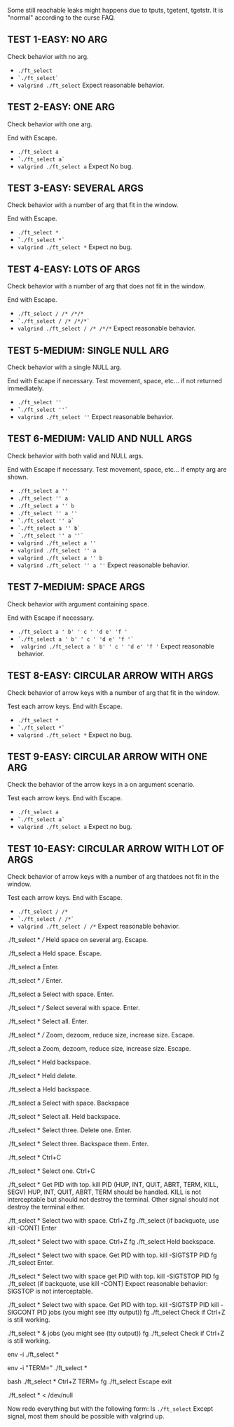 Some still reachable leaks might happens due to tputs, tgetent, tgetstr.
It is "normal" according to the curse FAQ.

## TEST 1-EASY: NO ARG
Check behavior with no arg.

- ``` ./ft_select ```
- ``` `./ft_select` ```
- ``` valgrind ./ft_select ```
Expect reasonable behavior.

## TEST 2-EASY: ONE ARG
Check behavior with one arg.

End with Escape.
- ``` ./ft_select a ```
- ``` `./ft_select a` ```
- ``` valgrind ./ft_select a ```
Expect No bug.

## TEST 3-EASY: SEVERAL ARGS
Check behavior with a number of arg that fit in the window.

End with Escape.
- ``` ./ft_select * ```
- ``` `./ft_select *` ```
- ``` valgrind ./ft_select * ```
Expect no bug.

## TEST 4-EASY: LOTS OF ARGS
Check behavior with a number of arg that does not fit in the window.

End with Escape.
- ``` ./ft_select / /* /*/* ```
- ``` `./ft_select / /* /*/*` ```
- ``` valgrind ./ft_select / /* /*/* ```
Expect reasonable behavior.

## TEST 5-MEDIUM: SINGLE NULL ARG
Check behavior with a single NULL arg.

End with Escape if necessary. Test movement, space, etc... if not returned immediately.
- ``` ./ft_select '' ```
- ``` `./ft_select ''` ```
- ``` valgrind ./ft_select '' ```
Expect reasonable behavior.

## TEST 6-MEDIUM: VALID AND NULL ARGS
Check behavior with both valid and NULL args.

End with Escape if necessary. Test movement, space, etc... if empty arg are shown.
- ``` ./ft_select a '' ```
- ``` ./ft_select '' a ```
- ``` ./ft_select a '' b ```
- ``` ./ft_select '' a '' ```
- ``` `./ft_select '' a` ```
- ``` `./ft_select a '' b` ```
- ``` `./ft_select '' a ''` ```
- ``` valgrind ./ft_select a '' ```
- ``` valgrind ./ft_select '' a ```
- ``` valgrind ./ft_select a '' b ```
- ``` valgrind ./ft_select '' a '' ```
Expect reasonable behavior.

## TEST 7-MEDIUM: SPACE ARGS
Check behavior with argument containing space.

End with Escape if necessary.
- ``` ./ft_select a ' b' ' c ' 'd e' 'f ' ```
- ``` `./ft_select a ' b' ' c ' 'd e' 'f '` ```
- ``` valgrind ./ft_select a ' b' ' c ' 'd e' 'f '```
Expect reasonable behavior.

## TEST 8-EASY: CIRCULAR ARROW WITH ARGS
Check behavior of arrow keys with a number of arg that fit in the window.

Test each arrow keys. End with Escape.
- ``` ./ft_select * ```
- ``` `./ft_select *` ```
- ``` valgrind ./ft_select * ```
Expect no bug.

## TEST 9-EASY: CIRCULAR ARROW WITH ONE ARG
Check the behavior of the arrow keys in a on argument scenario.

Test each arrow keys. End with Escape.
- ``` ./ft_select a ```
- ``` `./ft_select a` ```
- ``` valgrind ./ft_select a ```
Expect no bug.

## TEST 10-EASY: CIRCULAR ARROW WITH LOT OF ARGS
Check behavior of arrow keys with a number of arg thatdoes not fit in the window.

Test each arrow keys. End with Escape.
- ``` ./ft_select / /* ```
- ``` `./ft_select / /*` ```
- ``` valgrind ./ft_select / /* ```
Expect reasonable behavior.

./ft_select * */*
Held space on several arg. Escape.

./ft_select a
Held space. Escape.

./ft_select a
Enter.

./ft_select * */*
Enter.

./ft_select a
Select with space. Enter.

./ft_select * */*
Select several with space. Enter.

./ft_select *
Select all. Enter.

./ft_select * */*
Zoom, dezoom, reduce size, increase size. Escape.

./ft_select a
Zoom, dezoom, reduce size, increase size. Escape.

./ft_select *
Held backspace.

./ft_select *
Held delete.

./ft_select a
Held backspace.

./ft_select a
Select with space. Backspace

./ft_select *
Select all. Held backspace.

./ft_select *
Select three. Delete one. Enter.

./ft_select *
Select three. Backspace them. Enter.

./ft_select *
Ctrl+C

./ft_select *
Select one. Ctrl+C

./ft_select *
Get PID with top. kill PID
(HUP, INT, QUIT, ABRT, TERM, KILL, SEGV)
HUP, INT, QUIT, ABRT, TERM should be handled.
KILL is not interceptable but should not destroy the terminal.
Other signal should not destroy the terminal either.

./ft_select *
Select two with space.
Ctrl+Z
fg ./ft_select (if backquote, use kill -CONT)
Enter

./ft_select *
Select two with space.
Ctrl+Z
fg ./ft_select
Held backspace.


./ft_select *
Select two with space.
Get PID with top. kill -SIGTSTP PID
fg ./ft_select
Enter.

./ft_select *
Select two with space
get PID with top. kill -SIGTSTOP PID
fg ./ft_select (if backquote, use kill -CONT)
Expect reasonable behavior: SIGSTOP is not interceptable.

./ft_select *
Select two with space.
Get PID with top. kill -SIGTSTP PID
kill -SIGCONT PID
jobs (you might see (tty output))
fg ./ft_select
Check if Ctrl+Z is still working.

./ft_select * &
jobs (you might see (tty output))
fg ./ft_select
Check if Ctrl+Z is still working.

env -i ./ft_select *

env -i "TERM=" ./ft_select *

bash
./ft_select *
Ctrl+Z
TERM=
fg ./ft_select
Escape
exit

./ft_select * < /dev/null

Now redo everything but with the following form:
ls `./ft_select`
Except signal, most them should be possible with valgrind up.
